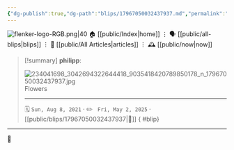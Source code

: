 ```yaml
---
{"dg-publish":true,"dg-path":"blips/17967050032437937.md","permalink":"/blips/17967050032437937/","title":"philipp on instagram @ 2021-08-08"}
---
```



<div class="transclusion internal-embed is-loaded"><div class="markdown-embed">




![flenker-logo-RGB.png|40](/img/user/attachments/flenker-logo-RGB.png)
🏠 [[public/Index\|home]]  ⋮ 🗣️ [[public/all-blips\|blips]] ⋮  📝 [[public/All Articles\|articles]]  ⋮ 🕰️ [[public/now\|now]]


</div></div>


> [!summary] **philipp**:
>
> ![234041698_3042694322644418_9035418420789850178_n_17967050032437937.jpg](/img/user/attachments/234041698_3042694322644418_9035418420789850178_n_17967050032437937.jpg)
> Flowers
> - - -
>
> 🗓️ <code>Sun, Aug 8, 2021</code>  · ✏️ <code> Fri, May 2, 2025</code>  · [[public/blips/17967050032437937\|🔗]]
{ #blip}


- - -

 👾
